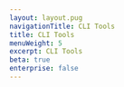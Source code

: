 ```yaml
---
layout: layout.pug
navigationTitle: CLI Tools
title: CLI Tools
menuWeight: 5
excerpt: CLI Tools
beta: true
enterprise: false
---
```

